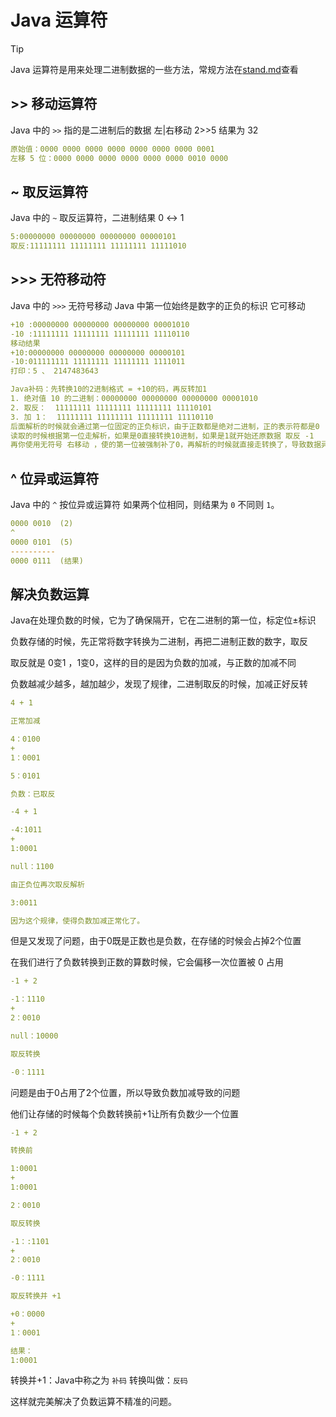 # Java 运算符

> [!TIP]
> Java 运算符是用来处理二进制数据的一些方法，常规方法在[stand.md](./stand.md#3-运算符)查看

## >> 移动运算符

Java 中的 `>>` 指的是二进制后的数据 左|右移动 2>>5 结果为 32

```yaml
原始值：0000 0000 0000 0000 0000 0000 0000 0001
左移 5 位：0000 0000 0000 0000 0000 0000 0010 0000
```

## ~ 取反运算符

Java 中的 `~` 取反运算符，二进制结果 0 ↔ 1

```yaml
5:00000000 00000000 00000000 00000101
取反:11111111 11111111 11111111 11111010
```

## >>> 无符移动符

Java 中的 `>>>` 无符号移动 Java 中第一位始终是数字的正负的标识 它可移动

```yaml
+10 :00000000 00000000 00000000 00001010
-10 :11111111 11111111 11111111 11110110
移动结果
+10:00000000 00000000 00000000 00000101
-10:011111111 11111111 11111111 1111011
打印：5 、 2147483643

Java补码：先转换10的2进制格式 = +10的码，再反转加1
1. 绝对值 10 的二进制：00000000 00000000 00000000 00001010
2. 取反：  11111111 11111111 11111111 11110101
3. 加 1：  11111111 11111111 11111111 11110110
后面解析的时候就会通过第一位固定的正负标识，由于正数都是绝对二进制，正的表示符都是0
读取的时候根据第一位走解析，如果是0直接转换10进制，如果是1就开始还原数据 取反 -1
再你使用无符号 右移动 ，使的第一位被强制补了0，再解析的时候就直接走转换了，导致数据异常
```

## ^ 位异或运算符

Java 中的 `^` 按位异或运算符 如果两个位相同，则结果为 `0` 不同则 `1`。

```yaml
0000 0010  (2)
^
0000 0101  (5)
----------
0000 0111  (结果)
```

## 解决负数运算

Java在处理负数的时候，它为了确保隔开，它在二进制的第一位，标定位±标识

负数存储的时候，先正常将数字转换为二进制，再把二进制正数的数字，取反

取反就是 0变1 ，1变0，这样的目的是因为负数的加减，与正数的加减不同

负数越减少越多，越加越少，发现了规律，二进制取反的时候，加减正好反转

```yaml
4 + 1

正常加减

4：0100
+
1：0001

5：0101

负数：已取反

-4 + 1

-4:1011
+
1:0001

null：1100

由正负位再次取反解析

3:0011

因为这个规律，使得负数加减正常化了。
```

但是又发现了问题，由于0既是正数也是负数，在存储的时候会占掉2个位置

在我们进行了负数转换到正数的算数时候，它会偏移一次位置被 0 占用

```yaml
-1 + 2

-1：1110
+
2：0010

null：10000

取反转换

-0：1111
```

问题是由于0占用了2个位置，所以导致负数加减导致的问题

他们让存储的时候每个负数转换前+1让所有负数少一个位置

```yaml
-1 + 2

转换前

1:0001
+
1:0001

2：0010

取反转换

-1：:1101
+
2：0010

-0：1111

取反转换并 +1

+0：0000
+
1：0001

结果：
1:0001
```

转换并+1：Java中称之为 `补码` 转换叫做：`反码`

这样就完美解决了负数运算不精准的问题。
